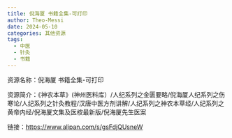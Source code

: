 ```yaml
---
title: 倪海厦 书籍全集-可打印
author: Theo-Messi
date: 2024-05-10
categories: 其他资源
tags:
  - 中医
  - 针灸
  - 书籍
---
```


资源名称：倪海厦 书籍全集-可打印

资源简介：《神农本草》(神州医料库）/人纪系列之金匮要略/倪海厦人纪系列之伤寒论/人纪系列之针灸教程/汉唐中医方剂讲解/人纪系列之神农本草经/人纪系列之黄帝内经/倪海厦文集及医桉最新版/倪海厦先生医案

链接：https://www.alipan.com/s/gsFdjQUsneW
